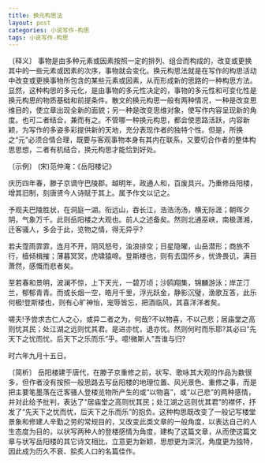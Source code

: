 ```yaml
---
title: 换元构思法
layout: post
categories: 小说写作-构思
tags: 小说写作-构思
---
```


〔释义〕 事物是由多种元素或因素按照一定的排列、组合而构成的，改变或更换其中的一些元素或因素的次序，事物就会变化。换元构思法就是在写作的构思活动中改变或更换事物所包含的某些元素或因素，从而形成新的思路的一种构思方法。显然，这种构思的多元化，是由事物的多元性决定的，事物的多元性和可变化性是换元构思的物质基础和前提条件。散文的换元构思一般有两种情况，一种是改变思维目的，使立章出现全新的面貌；另一种是改变思维对象，使写作内容呈现新的角度。也可二者结合，兼而有之。不管哪一种换元构思，都会使思路活跃，内容新颖，为写作的多姿多彩提供新的天地，充分表现作者的独特个性。但是，所换之“元”必须合情合理，既要与客观事物本身有其内在联系，又要切合作者的整体构思思想，二者有机结合，换元构思才能恰到好处。

〔示例〕 (宋)范仲淹：《岳阳楼记》

庆历四年春，滕子京谪守巴陵郡。越明年，政通人和，百废具兴。乃重修岳阳楼，增其旧制，刻唐贤今人诗赋于其上。属予作文以记之。

予观夫巴陵胜状，在洞庭一湖。衔远山，吞长江，浩浩汤汤，横无际涯；朝晖夕阴，气象万千。此则岳阳楼之大观也。前人之述备矣。然则北通巫峡，南极潇湘，迁客骚人，多会于此，览物之情，得无异乎?

若夫霪雨霏霏，连月不开，阴风怒号，浊浪排空；日星隐曜，山岳潜形；商旅不行，樯倾楫摧；薄暮冥冥，虎啸猿啼。登斯楼也，则有去国怀乡，忧谗畏讥，满目萧然，感慨而悲者矣。

至若春和景明，波澜不惊，上下天光，一碧万顷；沙鸥翔集，锦麟游泳；岸芷汀兰，郁郁青青。而或长烟一空，皓月千里，浮光跃金，静影沉璧，渔歌互答，此乐何极!登斯楼也，则有心旷神怡，宠辱皆忘，把酒临风，其喜洋洋者矣。

嗟夫!予尝求古仁人之心，或异二者之为，何哉?不以物喜，不以己悲；居庙堂之高则忧其民；处江湖之远则忧其君。是进亦忧，退亦忧。然则何时而乐耶?其必曰“先天下之忧而忧，后天下之乐而乐”乎。噫!微斯人”吾谁与归?

时六年九月十五日。

〔简析〕 岳阳楼建于唐代，在滕子京重修之前，状写、歌咏其大观的作品为数很多，但作者没有按照一般思路去写岳阳楼的地理位置、风光景色、重修之事，而是把主要笔墨落在迁客骚人登楼览物所产生的或“以物喜”，或“以己悲”的两种感情，并对此给予批判，表达了“居庙堂之高则忧其民；处江湖之远则忧其君”的襟怀，抒发了“先天下之忧而忧，后天下之乐而乐”的抱负。这种构思既改变了一般记写楼堂景象和修建人辛勤之劳的常规目的，又改变此类文章的一般角度，以表达自己的人生态度为目的，以状写两种人的登楼感情为角度，建构了这篇文章，从而使这篇文章与状写岳阳楼的其它诗文相比，立意更为新颖，思想更为深沉，角度更为独特，因此成为历久不衰、脍炙人口的名篇佳作。 